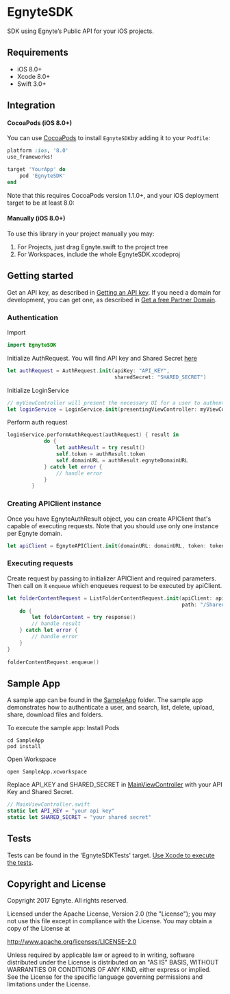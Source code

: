 # EgnyteSDK

SDK using Egnyte’s Public API for your iOS projects.

## Requirements

- iOS 8.0+
- Xcode 8.0+
- Swift 3.0+

## Integration

#### CocoaPods (iOS 8.0+)

You can use [CocoaPods](http://cocoapods.org/) to install `EgnyteSDK`by adding it to your `Podfile`:

```ruby
platform :ios, '8.0'
use_frameworks!

target 'YourApp' do
	pod 'EgnyteSDK'
end
```

Note that this requires CocoaPods version 1.1.0+, and your iOS deployment target to be at least 8.0:

#### Manually (iOS 8.0+)

To use this library in your project manually you may:  

1. For Projects, just drag Egnyte.swift to the project tree
2. For Workspaces, include the whole EgnyteSDK.xcodeproj

## Getting started
Get an API key, as described in [Getting an API key](https://developers.egnyte.com/docs/read/Getting_Started#Getting-an-API-Key).
If you need a domain for development, you can get one, as described in [Get a free Partner Domain](https://developers.egnyte.com/docs/read/Getting_Started#Get-a-Free-Partner-Domain).

### Authentication

Import

```swift
import EgnyteSDK
```

Initialize AuthRequest. You will find API key and Shared Secret [here](https://developers.egnyte.com/apps/mykeys)

```swift
let authRequest = AuthRequest.init(apiKey: "API_KEY",
                         		   sharedSecret: "SHARED_SECRET")
```

Initialize LoginService

```swift
// myViewController will present the necessary UI for a user to authenticate into Egnyte
let loginService = LoginService.init(presentingViewController: myViewController)
```

Perform auth request

```swift
loginService.performAuthRequest(authRequest) { result in
            do {
                let authResult = try result()
                self.token = authResult.token
				self.domainURL = authResult.egnyteDomainURL
            } catch let error {
                // handle error
            }
        }
```

### Creating APIClient instance

Once you have EgnyteAuthResult object, you can create APIClient that's capable of executing requests. Note that you should use only one instance per Egnyte domain.

```swift
let apiClient = EgnyteAPIClient.init(domainURL: domainURL, token: token)
```

### Executing requests

Create request by passing to initializer APIClient and required parameters. Then call on it `enqueue` which enqueues request to be executed by apiClient.

```swift
let folderContentRequest = ListFolderContentRequest.init(apiClient: apiClient,
                                                         path: "/Shared") { response in
    do {
        let folderContent = try response()
        // handle result
    } catch let error {
        // handle error
    }
}
        
folderContentRequest.enqueue()
```

## Sample App

A sample app can be found in the [SampleApp](./SampleApp/SampleApp) folder. The sample app demonstrates how to authenticate a user, and search, list, delete, upload, share, download files and folders.

To execute the sample app:
Install Pods
```
cd SampleApp
pod install
```
Open Workspace
```
open SampleApp.xcworkspace
```

Replace API_KEY and SHARED_SECRET in [MainViewController](./SampleApp/SampleApp/MainViewController.swift) with your API Key and Shared Secret.
```swift
// MainViewController.swift
static let API_KEY = "your api key"
static let SHARED_SECRET = "your shared secret"
```

## Tests

Tests can be found in the 'EgnyteSDKTests' target. [Use Xcode to execute the tests](https://developer.apple.com/library/content/documentation/DeveloperTools/Conceptual/testing_with_xcode/chapters/05-running_tests.html).

## Copyright and License
Copyright 2017 Egnyte. All rights reserved.

Licensed under the Apache License, Version 2.0 (the "License"); you may not use this file except in compliance with the License. You may obtain a copy of the License at

http://www.apache.org/licenses/LICENSE-2.0

Unless required by applicable law or agreed to in writing, software distributed under the License is distributed on an "AS IS" BASIS, WITHOUT WARRANTIES OR CONDITIONS OF ANY KIND, either express or implied. See the License for the specific language governing permissions and limitations under the License.

